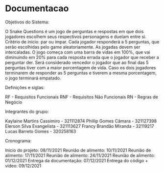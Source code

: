 # Documentacao

Objetivos do Sistema:

O Snake Questions é um jogo de perguntas e respostas em que dois jogadores escolhem seus respectivos personagens e duelam entre si. Critério de início: par ou ímpar. Cada jogador responderá a 5 perguntas, que serão escolhidas pelo game aleatoriamente. As jogadas devem ser intercaladas. O jogo começa com uma barra de vidas em 100%, que vai diminuindo em 20% para cada resposta errada que o jogador que receber a perguntar der. Será considerado vencedor o jogador que ao final das 5 perguntas tiver com a maior porcentagem de vida. Caso os dois jogadores terminarem de responder as 5 perguntas e tiverem a mesma porcentagem, o jogo terminará empatado.

Definições e siglas:

RF - Requisitos Funcionais
RNF - Requisitos Não Funcionais
RN - Regras de Negócio

Integrantes do grupo:

Kaylaine Martins Cassimiro - 321112874
Phillip Gomes Câmara - 321127398
Elerson Silva Evangelista - 321113627
Francy Brandão Miranda - 32119217
Lucas Barreto Gomes - 320258163

Cronograma:

Inicio do projeto: 08/11/2021
Reunião de alimento: 10/11/2021
Reunião de alimento: 17/11/2021
Reunião de alimento: 24/11/2021
Reunião de alimento: 01/12/2021
Entrega da documentação: 07/12/2021
Entrega do código + vídeo: 09/12/2021
